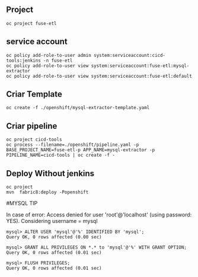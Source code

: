 
## Project
	
	oc project fuse-etl

## service account
	
	oc policy add-role-to-user admin system:serviceaccount:cicd-tools:jenkins -n fuse-etl
	oc policy add-role-to-user view system:serviceaccount:fuse-etl:mysql-extractor
	oc policy add-role-to-user view system:serviceaccount:fuse-etl:default

## Criar Template
	
	oc create -f ./openshift/mysql-extractor-template.yaml

## Criar pipeline
	
	oc project cicd-tools
	oc process --filename=./openshift/pipeline.yaml -p BASE_PROJECT_NAME=fuse-etl-p APP_NAME=mysql-extractor -p PIPELINE_NAME=cicd-tools | oc create -f -
	
## Deploy Without jenkins

	oc project
	mvn  fabric8:deploy -Popenshift	
	
	
	
#MYSQL TIP	

In case of error:  Access denied for user 'root'@'localhost' (using password: YES).
Considering username = mysql

	mysql> ALTER USER 'mysql'@'%' IDENTIFIED BY 'mysql';
	Query OK, 0 rows affected (0.00 sec)
	
	mysql> GRANT ALL PRIVILEGES ON *.* to 'mysql'@'%' WITH GRANT OPTION;
	Query OK, 0 rows affected (0.01 sec)
	
	mysql> FLUSH PRIVILEGES;
	Query OK, 0 rows affected (0.01 sec)
